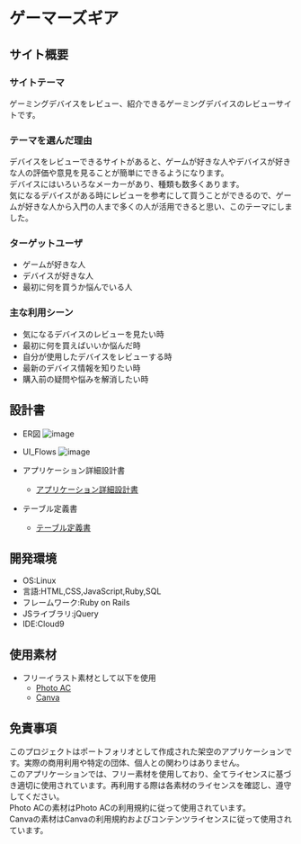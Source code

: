 # ゲーマーズギア

## サイト概要

### サイトテーマ
ゲーミングデバイスをレビュー、紹介できるゲーミングデバイスのレビューサイトです。

### テーマを選んだ理由
デバイスをレビューできるサイトがあると、ゲームが好きな人やデバイスが好きな人の評価や意見を見ることが簡単にできるようになります。<br>
デバイスにはいろいろなメーカーがあり、種類も数多くあります。<br>
気になるデバイスがある時にレビューを参考にして買うことができるので、ゲームが好きな人から入門の人まで多くの人が活用できると思い、このテーマにしました。

### ターゲットユーザ
- ゲームが好きな人
- デバイスが好きな人
- 最初に何を買うか悩んでいる人

### 主な利用シーン
- 気になるデバイスのレビューを見たい時
- 最初に何を買えばいいか悩んだ時
- 自分が使用したデバイスをレビューする時
- 最新のデバイス情報を知りたい時
- 購入前の疑問や悩みを解消したい時

## 設計書
- ER図
![image](https://github.com/user-attachments/assets/6e08bdb3-972f-4227-9820-a749f0ce71c1)
- UI_Flows
![image](https://github.com/user-attachments/assets/b6ebb0f1-6d4c-4f85-b559-1067a3443ccf)

- アプリケーション詳細設計書
  - [アプリケーション詳細設計書](https://docs.google.com/spreadsheets/d/1Ran29HI1nknlhUcZ5Db8NsdbaNa94p63sCTJDQOGiKo/edit?usp=sharing)
- テーブル定義書
  - [テーブル定義書](https://docs.google.com/spreadsheets/d/186otx-xfNDRmGRqL2yaV2pVDa758VWpT9XEIJ2DkFGw/edit?usp=sharing)

## 開発環境
- OS:Linux
- 言語:HTML,CSS,JavaScript,Ruby,SQL
- フレームワーク:Ruby on Rails
- JSライブラリ:jQuery
- IDE:Cloud9

## 使用素材
- フリーイラスト素材として以下を使用
  - [Photo AC](https://www.photo-ac.com/)
  - [Canva](https://www.canva.com/)

## 免責事項
このプロジェクトはポートフォリオとして作成された架空のアプリケーションです。実際の商用利用や特定の団体、個人との関わりはありません。<br>
このアプリケーションでは、フリー素材を使用しており、全てライセンスに基づき適切に使用されています。再利用する際は各素材のライセンスを確認し、遵守してください。<br>
Photo ACの素材はPhoto ACの利用規約に従って使用されています。<br>
Canvaの素材はCanvaの利用規約およびコンテンツライセンスに従って使用されています。